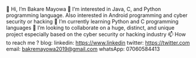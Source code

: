 👋 Hi, I’m Bakare Mayowa
👀 I’m interested in Java, C, and Python programming language. Also interested in Android programming and cyber security or hacking
🌱 I’m currently learning Python and C programming languages
💞️ I’m looking to collaborate on a huge, distinct, and unique project especially based on the cyber security or hacking industry
📫 How to reach me ?
blog: 
linkedin: https://www.linkedin
twitter: https://twitter.com
email: bakremayowa2019@gmail.com
whatsApp: 07060584413
